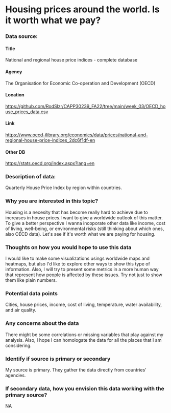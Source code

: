 # Housing prices around the world. Is it worth what we pay?

### Data source:
#### Title
National and regional house price indices - complete database
#### Agency 
The Organisation for Economic Co-operation and Development (OECD)
#### Location
https://github.com/RodSlzr/CAPP30239_FA22/tree/main/week_03/OECD_house_prices_data.csv
#### Link
https://www.oecd-ilibrary.org/economics/data/prices/national-and-regional-house-price-indices_2dc6f1df-en 
#### Other DB
https://stats.oecd.org/index.aspx?lang=en 

### Description of data:
Quarterly House Price Index by region within countries.

### Why you are interested in this topic?
Housing is a necesity that has become really hard to achieve due to increases in house prices.I want to give a worldwide outlook of this matter. To give a better perspective I wanna incoporate other data like income, cost of living, well-being, or environmental risks (still thinking about which ones, also OECD data). Let's see if it's worth what we are paying for housing.

### Thoughts on how you would hope to use this data
I would like to make some visualizations usings worldwide maps and heatmaps, but also I'd like to explore other ways to show this type of information. Also, I will try to present some metrics in a more human way that represent how people is affected by these issues. Try not just to show them like plain numbers.

### Potential data points
Cities, house prices, income, cost of living, temperature, water availability, and air quality.

### Any concerns about the data
There might be some correlations or missing variables that play against my analysis. Also, I hope I can homologate the data for all the places that I am considering.

### Identify if source is primary or secondary
My source is primary. They gather the data directly from countries' agencies.

### If secondary data, how you envision this data working with the primary source?
NA

